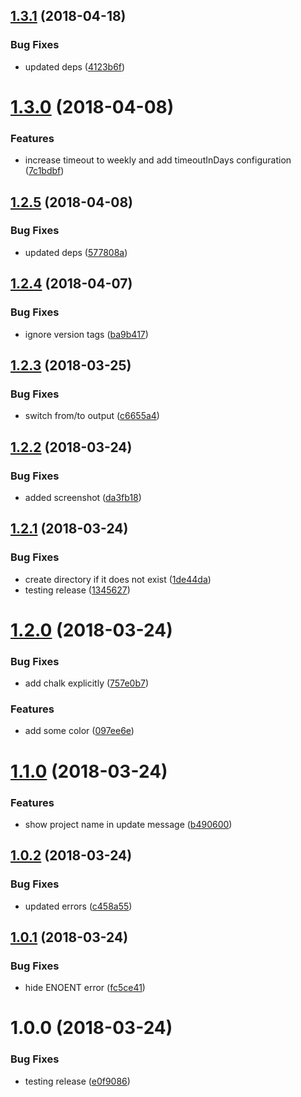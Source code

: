 <a name="1.3.1"></a>
## [1.3.1](https://github.com/oclif/plugin-warn-if-update-available/compare/v1.3.0...v1.3.1) (2018-04-18)


### Bug Fixes

* updated deps ([4123b6f](https://github.com/oclif/plugin-warn-if-update-available/commit/4123b6f))

<a name="1.3.0"></a>
# [1.3.0](https://github.com/oclif/plugin-warn-if-update-available/compare/v1.2.5...v1.3.0) (2018-04-08)


### Features

* increase timeout to weekly and add timeoutInDays configuration ([7c1bdbf](https://github.com/oclif/plugin-warn-if-update-available/commit/7c1bdbf))

<a name="1.2.5"></a>
## [1.2.5](https://github.com/oclif/plugin-warn-if-update-available/compare/v1.2.4...v1.2.5) (2018-04-08)


### Bug Fixes

* updated deps ([577808a](https://github.com/oclif/plugin-warn-if-update-available/commit/577808a))

<a name="1.2.4"></a>
## [1.2.4](https://github.com/oclif/plugin-warn-if-update-available/compare/v1.2.3...v1.2.4) (2018-04-07)


### Bug Fixes

* ignore version tags ([ba9b417](https://github.com/oclif/plugin-warn-if-update-available/commit/ba9b417))

<a name="1.2.3"></a>
## [1.2.3](https://github.com/oclif/plugin-warn-if-update-available/compare/v1.2.2...v1.2.3) (2018-03-25)


### Bug Fixes

* switch from/to output ([c6655a4](https://github.com/oclif/plugin-warn-if-update-available/commit/c6655a4))

<a name="1.2.2"></a>
## [1.2.2](https://github.com/oclif/plugin-warn-if-update-available/compare/v1.2.1...v1.2.2) (2018-03-24)


### Bug Fixes

* added screenshot ([da3fb18](https://github.com/oclif/plugin-warn-if-update-available/commit/da3fb18))

<a name="1.2.1"></a>
## [1.2.1](https://github.com/oclif/plugin-warn-if-update-available/compare/v1.2.0...v1.2.1) (2018-03-24)


### Bug Fixes

* create directory if it does not exist ([1de44da](https://github.com/oclif/plugin-warn-if-update-available/commit/1de44da))
* testing release ([1345627](https://github.com/oclif/plugin-warn-if-update-available/commit/1345627))

<a name="1.2.0"></a>
# [1.2.0](https://github.com/oclif/plugin-warn-if-update-available/compare/v1.1.0...v1.2.0) (2018-03-24)


### Bug Fixes

* add chalk explicitly ([757e0b7](https://github.com/oclif/plugin-warn-if-update-available/commit/757e0b7))


### Features

* add some color ([097ee6e](https://github.com/oclif/plugin-warn-if-update-available/commit/097ee6e))

<a name="1.1.0"></a>
# [1.1.0](https://github.com/oclif/plugin-warn-if-update-available/compare/v1.0.2...v1.1.0) (2018-03-24)


### Features

* show project name in update message ([b490600](https://github.com/oclif/plugin-warn-if-update-available/commit/b490600))

<a name="1.0.2"></a>
## [1.0.2](https://github.com/oclif/plugin-warn-if-update-available/compare/v1.0.1...v1.0.2) (2018-03-24)


### Bug Fixes

* updated errors ([c458a55](https://github.com/oclif/plugin-warn-if-update-available/commit/c458a55))

<a name="1.0.1"></a>
## [1.0.1](https://github.com/oclif/plugin-warn-if-update-available/compare/v1.0.0...v1.0.1) (2018-03-24)


### Bug Fixes

* hide ENOENT error ([fc5ce41](https://github.com/oclif/plugin-warn-if-update-available/commit/fc5ce41))

<a name="1.0.0"></a>
# 1.0.0 (2018-03-24)


### Bug Fixes

* testing release ([e0f9086](https://github.com/oclif/plugin-warn-if-update-available/commit/e0f9086))
